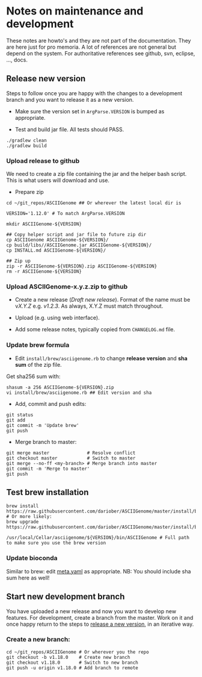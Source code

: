 Notes on maintenance and development
====================================

These notes are howto's and they are not part of the documentation. They are
here just for pro memoria. A lot of references are not general but depend on the
system. For authoritative references see github, svn, eclipse, ..., docs. 

Release new version
-------------------

Steps to follow once you are happy with the changes to a development branch and
you want to release it as a new version.

* Make sure the version set in `ArgParse.VERSION` is bumped as appropriate.

* Test and build jar file. All tests should PASS.

```
./gradlew clean
./gradlew build 
``` 

### Upload release to github

We need to create a zip file containing the jar and the helper bash script. This 
is what users will download and use.

* Prepare zip

```
cd ~/git_repos/ASCIIGenome ## Or wherever the latest local dir is

VERSION='1.12.0' # To match ArgParse.VERSION

mkdir ASCIIGenome-${VERSION}

## Copy helper script and jar file to future zip dir
cp ASCIIGenome ASCIIGenome-${VERSION}/
cp build/libs//ASCIIGenome.jar ASCIIGenome-${VERSION}/
cp INSTALL.md ASCIIGenome-${VERSION}/

## Zip up
zip -r ASCIIGenome-${VERSION}.zip ASCIIGenome-${VERSION}
rm -r ASCIIGenome-${VERSION}
```

### Upload ASCIIGenome-x.y.z.zip to github 

* Create a new release (*Draft new release*). Format of the name must be v*X.Y.Z*
  e.g. *v1.2.3*. As always, X.Y.Z must match throughout.

* Upload (e.g. using web interface).

* Add some release notes, typically copied from `CHANGELOG.md` file.

### Update brew formula 

* Edit `install/brew/asciigenome.rb` to change **release version** and **sha sum** of the zip file.

Get sha256 sum with:

```
shasum -a 256 ASCIIGenome-${VERSION}.zip
vi install/brew/asciigenome.rb ## Edit version and sha
```

* Add, commit and push edits:

```
git status
git add
git commit -m 'Update brew'
git push
```

* Merge branch to master: 

```
git merge master              # Resolve conflict
git checkout master           # Switch to master  
git merge --no-ff <my-branch> # Merge branch into master
git commit -m 'Merge to master'
git push
```

Test brew installation 
----------------------

```
brew install https://raw.githubusercontent.com/dariober/ASCIIGenome/master/install/brew/asciigenome.rb
# Or more likely:
brew upgrade https://raw.githubusercontent.com/dariober/ASCIIGenome/master/install/brew/asciigenome.rb

/usr/local/Cellar/asciigenome/${VERSION}/bin/ASCIIGenome # Full path to make sure you use the brew version
```

### Update bioconda

Similar to brew: edit [meta.yaml](https://github.com/bioconda/bioconda-recipes/blob/master/recipes/asciigenome/meta.yaml) 
as appropriate. NB: You should include sha sum here as well!

Start new development branch
----------------------------

You have uploaded a new release and now you want to develop new features. 
For development, create a branch from the master. Work on it and once happy return to
the steps to [release a new version](#release-new-version), in an iterative way.

### Create a new branch:

```
cd ~/git_repos/ASCIIGenome # Or wherever you the repo
git checkout -b v1.18.0    # Create new branch
git checkout v1.18.0       # Switch to new branch 
git push -u origin v1.18.0 # Add branch to remote     
```

